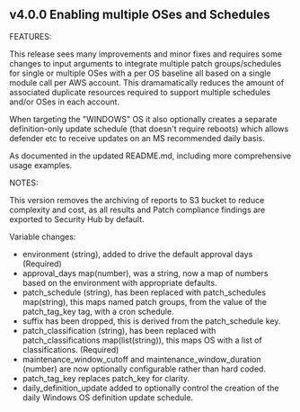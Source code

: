 ## v4.0.0 Enabling multiple OSes and Schedules

FEATURES:

This release sees many improvements and minor fixes and requires some changes to input arguments to integrate multiple patch groups/schedules for single or multiple OSes with a per OS baseline all based on a single module call per AWS account. This dramamatically reduces the amount of associated duplicate resources required to support multiple schedules and/or OSes in each account.

When targeting the "WINDOWS" OS it also optionally creates a separate definition-only update schedule (that doesn't require reboots) which allows defender etc to receive updates on an MS recommended daily basis.

As documented in the updated README.md, including more comprehensive usage examples.

NOTES:

This version removes the archiving of reports to S3 bucket to reduce complexity and cost, as all results and Patch compliance findings are exported to Security Hub by default.

Variable changes:

- environment (string), added to drive the default approval days (Required)
- approval_days map(number), was a string, now a map of numbers based on the environment with appropriate defaults.
- patch_schedule (string), has been replaced with patch_schedules map(string), this maps named patch groups, from the value of the patch_tag_key tag, with a cron schedule.
- suffix has been dropped, this is derived from the patch_schedule key.
- patch_classification (string), has been replaced with patch_classifications map(list(string)), this maps OS with a list of classifications. (Required)
- maintenance_window_cutoff and maintenance_window_duration (number) are now optionally configurable rather than hard coded.
- patch_tag_key replaces patch_key for clarity.
- daily_definition_update added to optionally control the creation of the daily Windows OS definition update schedule.

